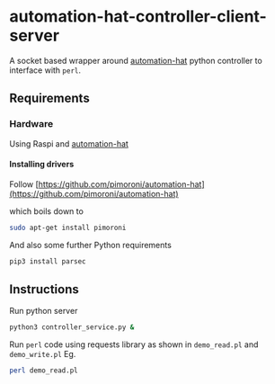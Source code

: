 # automation-hat-controller-client-server

A socket based wrapper around [automation-hat](https://shop.pimoroni.com/products/automation-hat) python controller to interface with `perl`.

## Requirements
### Hardware
Using Raspi and [automation-hat](https://shop.pimoroni.com/products/automation-hat)

#### Installing drivers
Follow [https://github.com/pimoroni/automation-hat](https://github.com/pimoroni/automation-hat)

which boils down to 
```bash
sudo apt-get install pimoroni
```

And also some further Python requirements
```bash
pip3 install parsec
```

## Instructions
Run python server 
```bash
python3 controller_service.py &
```

Run `perl` code using requests library as shown in `demo_read.pl` and `demo_write.pl`
Eg.
```bash
perl demo_read.pl
```
